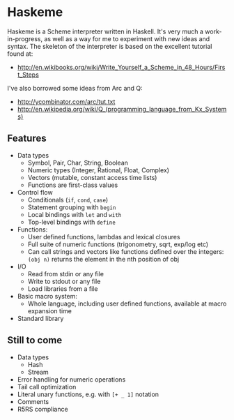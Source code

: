 # Haskeme

Haskeme is a Scheme interpreter written in Haskell. It's very much a work-in-progress, as well as a way for me to experiment with new ideas and syntax. The skeleton of the interpreter is based on the excellent tutorial found at:

* http://en.wikibooks.org/wiki/Write_Yourself_a_Scheme_in_48_Hours/First_Steps

I've also borrowed some ideas from Arc and Q:

* http://ycombinator.com/arc/tut.txt
* http://en.wikipedia.org/wiki/Q_(programming_language_from_Kx_Systems)

## Features

* Data types
  - Symbol, Pair, Char, String, Boolean
  - Numeric types (Integer, Rational, Float, Complex)
  - Vectors (mutable, constant access time lists)
  - Functions are first-class values
* Control flow
  - Conditionals (`if`, `cond`, `case`)
  - Statement grouping with `begin`
  - Local bindings with `let` and `with`
  - Top-level bindings with `define`
* Functions:
  - User defined functions, lambdas and lexical closures
  - Full suite of numeric functions (trigonometry, sqrt, exp/log etc)
  - Can call strings and vectors like functions defined over the integers: `(obj n)` returns the element in the nth position of obj
* I/O
  - Read from stdin or any file
  - Write to stdout or any file
  - Load libraries from a file
* Basic macro system:
  - Whole language, including user defined functions, available at macro expansion time
* Standard library
 
## Still to come

* Data types
  - Hash
  - Stream
* Error handling for numeric operations
* Tail call optimization
* Literal unary functions, e.g. with `[+ _ 1]` notation
* Comments
* R5RS compliance